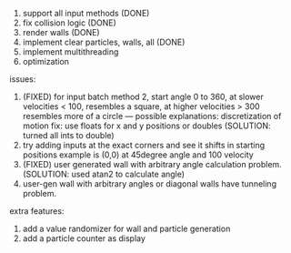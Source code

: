 1. support all input methods (DONE)
2. fix collision logic (DONE)
3. render walls (DONE)
4. implement clear particles, walls, all (DONE)
5. implement multithreading
6. optimization


issues:
1. (FIXED) for input batch method 2, start angle 0 to 360, at slower velocities < 100, resembles a square, at higher velocities > 300 resembles more of a circle
— possible explanations: discretization of motion fix: use floats for x and y positions or doubles (SOLUTION: turned all ints to double)
2. try adding inputs at the exact corners and see it shifts in starting positions example is (0,0) at 45degree angle and 100 velocity
3. (FIXED) user generated wall with arbitrary angle calculation problem. (SOLUTION: used atan2 to calculate angle)
4. user-gen wall with arbitrary angles or diagonal walls have tunneling problem.

extra features:
1. add a value randomizer for wall and particle generation
2. add a particle counter as display